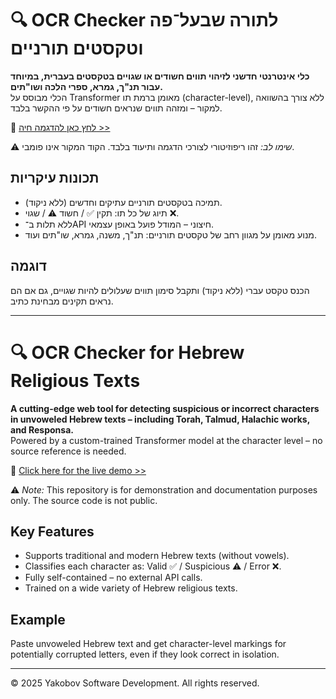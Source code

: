 # 🔍 OCR Checker לתורה שבעל־פה וטקסטים תורניים

**כלי אינטרנטי חדשני לזיהוי תווים חשודים או שגויים בטקסטים בעברית, במיוחד עבור תנ"ך, גמרא, ספרי הלכה ושו"תים.**  
הכלי מבוסס על Transformer מאומן ברמת תו (character-level), ללא צורך בהשוואה למקור – ומזהה תווים שנראים חשודים על פי ההקשר בלבד.

🧪 [לחץ כאן להדגמה חיה >>](https://yakobov-dev.co.il/כלים/OcrChecker.aspx)

⚠️ *שימו לב:* זהו ריפוזיטורי לצורכי הדגמה ותיעוד בלבד. הקוד המקור אינו פומבי.

## תכונות עיקריות
- תמיכה בטקסטים תורניים עתיקים וחדשים (ללא ניקוד).
- תיוג של כל תו: תקין ✅ / חשוד ⚠️ / שגוי ❌.
- ללא תלות ב־API חיצוני – המודל פועל באופן עצמאי.
- מנוע מאומן על מגוון רחב של טקסטים תורניים: תנ"ך, משנה, גמרא, שו"תים ועוד.

## דוגמה
הכנס טקסט עברי (ללא ניקוד) ותקבל סימון תווים שעלולים להיות שגויים, גם אם הם נראים תקינים מבחינת כתיב.

---

# 🔍 OCR Checker for Hebrew Religious Texts

**A cutting-edge web tool for detecting suspicious or incorrect characters in unvoweled Hebrew texts – including Torah, Talmud, Halachic works, and Responsa.**  
Powered by a custom-trained Transformer model at the character level – no source reference is needed.

🧪 [Click here for the live demo >>](https://yakobov-dev.co.il/כלים/OcrChecker.aspx)

⚠️ *Note:* This repository is for demonstration and documentation purposes only. The source code is not public.

## Key Features
- Supports traditional and modern Hebrew texts (without vowels).
- Classifies each character as: Valid ✅ / Suspicious ⚠️ / Error ❌.
- Fully self-contained – no external API calls.
- Trained on a wide variety of Hebrew religious texts.

## Example
Paste unvoweled Hebrew text and get character-level markings for potentially corrupted letters, even if they look correct in isolation.

---

© 2025 Yakobov Software Development. All rights reserved.

